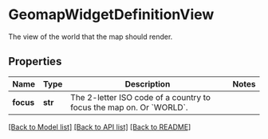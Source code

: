 # GeomapWidgetDefinitionView

The view of the world that the map should render.

## Properties

| Name      | Type    | Description                                                                   | Notes |
| --------- | ------- | ----------------------------------------------------------------------------- | ----- |
| **focus** | **str** | The 2-letter ISO code of a country to focus the map on. Or &#x60;WORLD&#x60;. |

[[Back to Model list]](README.md#documentation-for-models) [[Back to API list]](README.md#documentation-for-api-endpoints) [[Back to README]](README.md)
